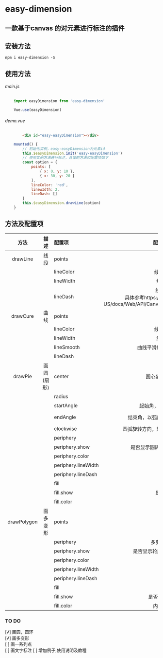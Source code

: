 # easy-dimension
## 一款基于canvas 的对元素进行标注的插件

## 安装方法

    npm i easy-dimension -S

## 使用方法

###### main.js

```javascript
    import easyDimension from 'easy-dimension'

    Vue.use(easyDimension)
```

###### demo.vue

```html
        <div id="easy-easyDimension"></div>
```

```javascript
    mounted() {
        // 初始化实例，easy-easyDimension为元素id
        this.$easyDimension.init('easy-easyDimension')
        // 使用实例方法进行标注，具体的方法和配置项如下
        const option = {
            points: [
                { x: 0, y: 10 },
                { x: 30, y: 20 }
            ],
            lineColor: 'red',
            linewIdth: 2,
            lineDash: []
        }
        this.$easyDimension.drawLine(option)
    }
```

## 方法及配置项
| 方法          |描述           | 配置项              | 配置参数（默认）                        | 类型       | 默认值    |
| :-----:        |       :---: | :----             | :----:                                  |   :---:    |   :---:   |
|drawLine       |      线段     | points             | 点序列                                 |Array       |     --    |
|               |              | lineColor          | 线段颜色（red）                         |String      |red       |
|               |              | lineWidth          | 线段宽度（2）                           |Number      |2         |
|               |              | lineDash           | 线段类型（[ ]）<br/>具体参考https://developer.mozilla.org/en-US/docs/Web/API/CanvasRenderingContext2D/setLineDash |Array | []|
|drawCure       |     曲线      | points             |点序列                                   |Array      |--        |
|               |               | lineColor          |线段颜色（red）                           | String  |red        |
|               |               | lineWidth          |线段宽度（2）                             |Number    |2          |
|               |               | lineSmooth         |曲线平滑度，0-1间数值（0.2）               |Number    |0.2        |
|               |               | lineDash           |线段类型（[ ]                             |Array    |[]         |
|drawPie        |   画圆(扇形)   | center             |圆心坐标 , 类似[ 30, 50]                  |Array     |--         |
|               |               | radius             |半径                                      |Number   |--         |
|               |               | startAngle         |起始角，以弧度计算，默认为0                 |Number   |0          |
|               |               | endAngle           |结束角，以弧度计算，默认为Math.PI * 2       |Number   |Math.PI * 2 |
|               |               | clockwise          |圆弧旋转方向，默认逆时针，false 代表顺时针   |Boolean|false     |
|               |               | periphery          |圆周样式                                   |Object   |--          |
|               |               | periphery.show      |是否显示圆周线，布尔值，默认为false         |Boolean  |false      |
|               |               | periphery.color     |圆周线颜色                                |String    |red        |
|               |               | periphery.lineWidth |圆周线宽度                                |Number    |2          |
|               |               | periphery.lineDash  |圆周线类型                                |Array     |[]         |
|               |               | fill                |填充样式                                  |Object    |--         |
|               |               | fill.show           |是否显示实心圆                             |Boolean   |true       |
|               |               | fill.color          |实心圆颜色                                |String     |red      |
|drawPolygon    | 画多变形       | points              |点序列                                    |Array     ||--      |
|               |               | periphery           |多变形外部轮廓样式                         |Object   |--          |
|               |               | periphery.show      |是否显示轮廓，布尔值，默认为false           |Boolean  |false      |
|               |               | periphery.color     |轮廓颜色                                  |String    |red        |
|               |               | periphery.lineWidth |轮廓线宽度                                |Number    |2          |
|               |               | periphery.lineDash  |轮廓线类型                                |Array     |[]         |
|               |               | fill                |填充样式                                  |Object    |--         |
|               |               | fill.show           |是否显示内部填充实体                       |Boolean   |true       |
|               |               | fill.color          |内部填充实体颜色                           |String     |red      |

### TO DO

[√] 画圆，圆环<br/>
[√] 画多变形<br/>
[ ] 画一系列点<br/>
[ ] 画文字标注
[ ] 增加例子,使用说明及教程